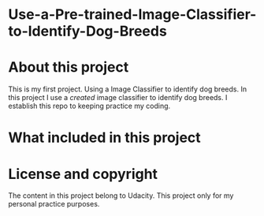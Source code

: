 # Use-a-Pre-trained-Image-Classifier-to-Identify-Dog-Breeds

# About this project
This is my first project. Using a Image Classifier to identify dog breeds.
In this project I use a _created_ image classifier to identify dog breeds. 
I establish this repo to keeping practice my coding.

# What included in this project


# License and copyright
The content in this project belong to Udacity. This project only for my personal practice purposes.

